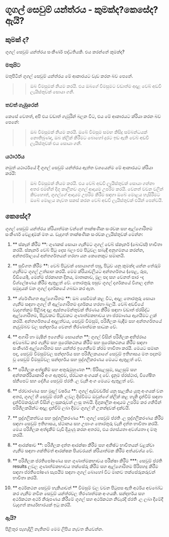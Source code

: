 # ගූගල් සෙවුම් යන්ත්රය - කුමක්ද?කෙසේද?ඇයි?

## කුමක් ද?

ගූගල් සෙවුම් යන්ත්රය සංකීර්ණ පද්ධතියකි. එය කරන්නේ කුමක්ද?

### මතුපිට

මතුපිටින් ගූගල් සෙවුම් යන්ත්රය මේ ආකාරයට වැඩ කරන බව පෙනේ.

>> ඔබ විමසුමක් නියම කරයි. එය ඔබගේ විමසුමට වඩාත්ම අදාළ වෙබ් අඩවි ලැයිස්තුවක් සොයා ගනී.

### තවත් ගැඹුරෙන්

කෙසේ වෙතත්, අපි එය වඩාත් ගැඹුරින් බලන විට, එය මේ ආකාරයට ක්රියා කරන බව පෙනේ:

>> ඔබ විමසුමක් නියම කරයි. ඔබේ විමසුම සමඟ කිසිදු සම්බන්ධයක් නොතිබුණද, ඔබ ක්ලික් කිරීමට බොහෝ දුරට ඉඩ ඇති වෙබ් අඩවි ලැයිස්තුවක් එය සොයා ගනී.

### යථාර්ථය

නමුත් යථාර්ථයේ දී ගූගල් සෙවුම් යන්ත්රය ඇත්ත වශයෙන්ම මේ ආකාරයට ක්රියා කරයි:

>> ඔබ විමසුමක් නියම කරයි. එය වෙබ් අඩවි ලැයිස්තුවක් සොයා ගන්නා අතර එමඟින් දිගු කාලීනව ගූගල් ආදායම උපරිම කරයි. වෙනත් වචන වලින් කිවහොත්, ගූගල්ගේ ආදායම උපරිම කිරීම සඳහා ඔබේ මොළය හැසිරීමට ඔබේ මොළය නැවත සකස් කරන වෙබ් අඩවි ලැයිස්තුවක් එයින් පෙන්වයි.

## කෙසේද?

ගූගල් සෙවුම් යන්ත්රය ක්රියාත්මක වන්නේ තාක්ෂණික සංරචක සහ ඇල්ගොරිතම සංකීර්ණ වෙළඳාමක් මත ය. වැදගත් තාක්ෂණික සංරචක ලැයිස්තුවක් මෙන්න:

1. ** ස්කෑන් කිරීම **: ගුණකස් සොයා ගැනීමට ගූගල් වෙබ් ස්කෑනර් (බොට්ස්) භාවිතා කරයි. ස්කෑනර් වෙබ් පිටු දෙස බලා එම පිටුවල සබැඳි අනුගමනය කරන්න, අන්තර්ජාලයේ අන්තර්ගතයන් හරහා යන කෙනෙකුට සමානයි.

2. ** සුචිගත කිරීම **: වෙබ් පිටුවක් සොයාගත් පසු, පිටුව යනු කුමක්ද යන්න තේරුම් ගැනීමට ගූගල් උත්සාහ කරයි. මෙම ක්රියාවලියට අන්තර්ගතය (පෙළ, රූප, වීඩියෝ), මෙන්ම ප්රකාශන දිනය, මාතෘකාව, මූල පද සහ වෙනත් පාර -ද විශ්ලේෂණය කිරීම ඇතුළත් වේ. තොරතුරු පසුව ගූගල් දර්ශකයේ විශාල දත්ත සමුදායක් වන ගූගල් දර්ශකයේ ගබඩා කර ඇත.

3. ** ශ්රේණිගත ඇල්ගොරිතම **: ඔබ සෙවීමක් කළ විට, අදාළ තොරතුරු සොයා ගැනීම සඳහා ගූගල් හි ඇල්ගොරිතම දර්ශකය හරහා බලයි. වෙබ් අඩවියේ වැදගත්කම පිළිබඳ දළ ඇස්තමේන්තුවක් තීරණය කිරීම සඳහා වඩාත් ප්රසිද්ධ ඇල්ගොරිතම, පිටුවකට පිටුවකට ගුණාත්මකභාවය හා ප්රමාණය ඇගයීමට ලක් කරයි. අන්තර්ගතයේ අදාළත්වය, සෙවුම් විමසුම්, පරිශීලක බැඳීම සහ අන්තර්ගතයේ නැවුම්බව වල සන්දර්භය වෙනත් තීරණාත්මක සාධක වේ.

4. ** අගාරි හා මැෂින් ඉගෙනීම සොයන්න **: ගූගල් විසින් පරිශීලක අභිප්රාය අවබෝධ කර ගැනීම සහ පුරෝකථනය කිරීම සහ පුරෝකථනය කිරීම සඳහා සංකීර්ණ ඇල්ගොරිතම සහ යන්ත්ර ඉගෙනීමේ ක්රම භාවිතා කරයි. මෙයට සමාන පද, සෙවුම් විමසුම්වල සන්දර්භය සහ පරිශීලකයාගේ සෙවුම් ඉතිහාසය මත පදනම් වූ සෙවුම් විමසුම්වල සන්දර්භය සහ පුද්ගලීකරණය මෙයට ඇතුළත් වේ.

5. ** පරිශීලක අත්දැකීම් සහ අතුරුමුහුණත **: පිරිසැලසුම, සැලසුම් සහ අන්තර්ක්රියාකාරී අංග ඇතුළුව, ප්රධාන අංගයක් ද වේ. දැනුම ප්රස්ථාර, විශේෂිත ස්නිපෙට් සහ දේශීය සෙවුම් ප්රති .ල වැනි අංග මෙයට ඇතුළත් වේ.

6. ** ප්රචාරණය සහ මුදල් වර්ෂය **: ගූගල් ඇඩ්වර්ඩ්ස් යනු සැලකිය යුතු අංගයක් වන අතර, ගූගල් හි සෙවුම් ප්රති .ලවල දිස්වීමට ඔවුන්ගේ ක්ලික් කළ හැකි දැන්වීම් සඳහා දැන්වීම්කරුවන් විසින් ලංසුකරුවන් ලංසු තබයි. දිගුකාලීන ආදායම උපරිම කර ගනිමින් පරිශීලකයින්ට අදාළ දැන්වීම් ලබා දීමට ගූගල් හි උනන්දුවක් දක්වයි.

7. ** පුද්ගලිකත්වය සහ පුද්ගලීකරණය **: ගූගල් සෙවුම් ප්රති .ල පුද්ගලීකරණය කිරීම සඳහා සෙවුම් ඉතිහාසය, ස්ථානය සහ උපාංග තොරතුරු වැනි දත්ත භාවිතා කරයි. මෙය පරිශීලක අත්දැකීම් වැඩි දියුණු කරන අතරම, එය රහස්යතා අවශ්යතා ද මතු කරයි.

8. ** ආරක්ෂාව **: පරිශීලක දත්ත ආරක්ෂා කිරීම සහ අනිෂ්ට භාවිතයන් වළක්වා ගැනීම සඳහා ශක්තිමත් ආරක්ෂක පියවරයන් ක්රියාත්මක කිරීම අත්යවශ්ය වේ.

9. ** පරිශීලක ප්රතිපෝෂණය සහ ගුණාත්මකභාවය පරීක්ෂා කිරීම ***: සෙවුම් ප්රති results ලවල ගුණාත්මකභාවය තක්සේරු කිරීම සහ ඇල්ගොරිතම පිරිපහදු කිරීම සඳහා ප්රතිපෝෂණ සැපයීම සඳහා ගූගල් බොහෝ විට මානව තක්සේරුකරුවන් භාවිතා කරයි.

10. ** අර්ථකථන සෙවුම් හැකියාවන් ** විමසුම් වල වචන පිටුපස ඇති අර්ථය අවබෝධ කර ගැනීම නවීන සෙවුම් යන්ත්රවල තීරණාත්මක අංගයකි. සන්දර්භය සහ අර්ථකථන අර්ථ නිරූපණය කිරීමේ ගූගල් සහ අර්ථකථන නිවැරදි ප්රති .ල ලබා දීමේදී වැදගත් කාර්යභාරයක් ඉටු කරයි.

### ඇයි?

පිළිතුර පැහැදිලි නැතිනම් මෙම ලිපිය නැවත කියවන්න.